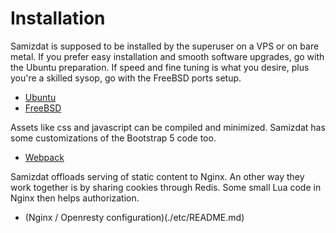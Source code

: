 # Installation

Samizdat is supposed to be installed by the superuser on a VPS or on bare metal.
If you prefer easy installation and smooth software upgrades, go with the Ubuntu preparation.
If speed and fine tuning is what you desire, plus you're a skilled sysop, go with the FreeBSD ports setup.

* [Ubuntu](./ubuntu/README.md)
* [FreeBSD](./freebsd/README.md)

Assets like css and javascript can be compiled and minimized. Samizdat has some customizations of the Bootstrap 5 code too.

* [Webpack](./webpack/README.md)

Samizdat offloads serving of static content to Nginx. An other way they work together is by sharing cookies through Redis.
Some small Lua code in Nginx then helps authorization.

* (Nginx / Openresty configuration)(./etc/README.md)